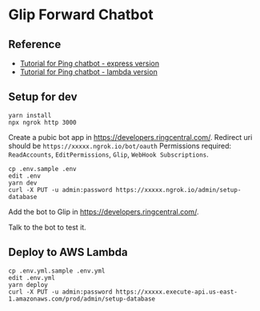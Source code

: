 # Glip Forward Chatbot


## Reference

- [Tutorial for Ping chatbot - express version](https://github.com/tylerlong/glip-ping-chatbot/tree/express)
- [Tutorial for Ping chatbot - lambda version](https://github.com/tylerlong/glip-ping-chatbot/tree/lambda)


## Setup for dev

```
yarn install
npx ngrok http 3000
```

Create a pubic bot app in https://developers.ringcentral.com/. Redirect uri should be `https://xxxxx.ngrok.io/bot/oauth`
Permissions required: `ReadAccounts`, `EditPermissions`, `Glip`, `WebHook Subscriptions`.


```
cp .env.sample .env
edit .env
yarn dev
curl -X PUT -u admin:password https://xxxxx.ngrok.io/admin/setup-database
```

Add the bot to Glip in https://developers.ringcentral.com/.

Talk to the bot to test it.


## Deploy to AWS Lambda

```
cp .env.yml.sample .env.yml
edit .env.yml
yarn deploy
curl -X PUT -u admin:password https://xxxxx.execute-api.us-east-1.amazonaws.com/prod/admin/setup-database
```
